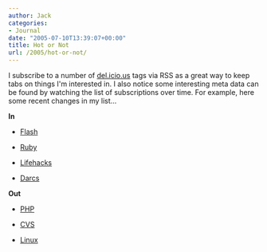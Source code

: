 ```yaml
---
author: Jack
categories:
- Journal
date: "2005-07-10T13:39:07+00:00"
title: Hot or Not
url: /2005/hot-or-not/
---
```


I subscribe to a number of [del.icio.us][1] tags via RSS as a great way to keep tabs on things I'm interested in. I also notice some interesting meta data can be found by watching the list of subscriptions over time. For example, here some recent changes in my list&#8230;

**In**

</p> 

  * [Flash][2]


  * [Ruby][3]


  * [Lifehacks][4]


  * [Darcs][5]
</ul> 

**Out**

</p> 

  * [PHP][6]


  * [CVS][7]


  * [Linux][8]
</ul>

 [1]: http://del.icio.us
 [2]: http://del.icio.us/tag/flash
 [3]: http://del.icio.us/tag/ruby
 [4]: http://del.icio.us/tag/lifehacks
 [5]: http://del.icio.us/tag/darcs
 [6]: http://del.icio.us/tag/php
 [7]: http://del.icio.us/tag/cvs
 [8]: http://del.icio.us/linux
